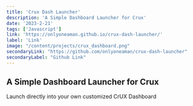 ```yaml
---
title: 'Crux Dash Launcher'
description: 'A Simple Dashboard Launcher for Crux'
date: '2023-2-21'
tags: ['Javascript']
link: 'https://onlyoneaman.github.io/crux-dash-launcher/'
label: 'Link'
image: "/content/projects/crux_dashboard.png"
secondaryLink: "https://github.com/onlyoneaman/crux-dash-launcher"
secondaryLabel: "Github Link"
---
```


## A Simple Dashboard Launcher for Crux

Launch directly into your own customized CrUX Dashboard
